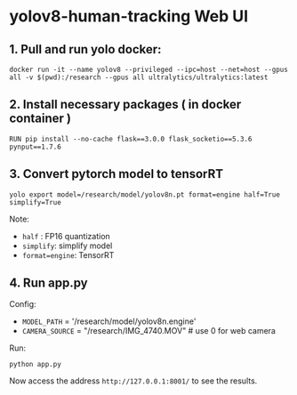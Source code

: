 # yolov8-human-tracking Web UI

## 1. Pull and run yolo docker: 
```
docker run -it --name yolov8 --privileged --ipc=host --net=host --gpus all -v $(pwd):/research --gpus all ultralytics/ultralytics:latest
```
## 2. Install necessary packages ( in docker container ) 
```
RUN pip install --no-cache flask==3.0.0 flask_socketio==5.3.6 pynput==1.7.6
```
## 3. Convert pytorch model to tensorRT 
```
yolo export model=/research/model/yolov8n.pt format=engine half=True simplify=True
```
Note: 
-  `half` : FP16 quantization
-  `simplify`: simplify model
-  `format=engine`: TensorRT

## 4. Run app.py 

Config: 
- `MODEL_PATH` = '/research/model/yolov8n.engine'
- `CAMERA_SOURCE` = "/research/IMG_4740.MOV"  # use 0 for web camera

Run: 
```
python app.py 
```
Now access the address `http://127.0.0.1:8001/` to see the results. 
